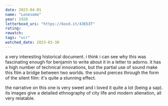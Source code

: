 ```yaml
---
date: 2023-04-01
name: "Lonesome"
year: 1928
letterboxd_uri: "https://boxd.it/43Eb3T"
rating: 
rewatch: 
tags: "vcr"
watched_date: 2023-03-30
---
```


a very interesting historical document. i think i can see why this was fascinating enough for benjamin to write about it in a letter to adorno. it has a high number of technical innovations, but the partial use of sound make this film a bridge between two worlds. the sound pierces through the form of the silent film: it's quite a stunning effect.

the narrative on this one is very sweet and i loved it quite a lot (being a sap). its images give a detailed ethnography of city life and modern alienation, all very relatable.
